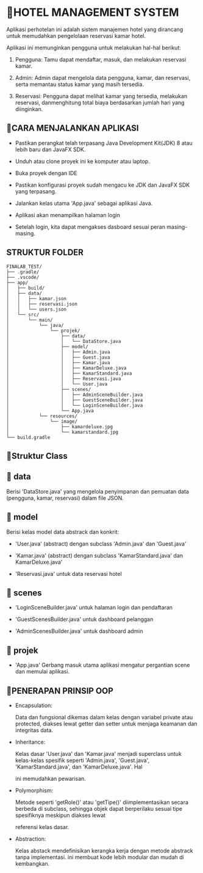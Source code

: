 # 🏨**HOTEL MANAGEMENT SYSTEM**


Aplikasi perhotelan ini adalah sistem manajemen hotel yang dirancang untuk memudahkan pengelolaan reservasi kamar hotel. 

Aplikasi ini memunginkan pengguna untuk melakukan hal-hal berikut:

1. Pengguna: Tamu dapat mendaftar, masuk, dan melakukan reservasi kamar.

2. Admin: Admin dapat mengelola data pengguna, kamar, dan reservasi, serta memantau status kamar yang masih tersedia.

3. Reservasi: Pengguna dapat melihat kamar yang tersedia, melakukan reservasi, danmenghitung total biaya berdasarkan jumlah hari yang diinginkan.


## 🚀**CARA MENJALANKAN APLIKASI**


- Pastikan perangkat telah terpasang Java Development Kit(JDK) 8 atau lebih baru dan JavaFX SDK.

- Unduh atau clone proyek ini ke komputer atau laptop.

- Buka proyek dengan IDE

- Pastikan konfigurasi proyek sudah mengacu ke JDK dan JavaFX SDK yang terpasang.

- Jalankan kelas utama 'App.java' sebagai aplikasi Java.

- Aplikasi akan menampilkan halaman login

- Setelah login, kita dapat mengakses dasboard sesuai peran masing-masing.


## **STRUKTUR FOLDER**

```
FINALAB_TEST/
├── .gradle/
├── .vscode/
├── app/
│   ├── build/
│   ├── data/
│   │   ├── kamar.json
│   │   ├── reservasi.json
│   │   └── users.json
│   └── src/
│       └── main/
│           └── java/
│               └── projek/
│                   ├── data/
│                   │   └── DataStore.java
│                   ├── model/
│                   │   ├── Admin.java
│                   │   ├── Guest.java
│                   │   ├── Kamar.java
│                   │   ├── KamarDeluxe.java
│                   │   ├── KamarStandard.java
│                   │   ├── Reservasi.java
│                   │   └── User.java
│                   ├── scenes/
│                   │   ├── AdminSceneBuilder.java
│                   │   ├── GuestSceneBuilder.java
│                   │   └── LoginSceneBuilder.java
│                   └── App.java
│           └── resources/
│               └── image/
│                   ├── kamardeluxe.jpg
│                   └── kamarstandard.jpg
└── build.gradle
```

## 🧩Struktur Class

## 📁 data

Berisi 'DataStore.java' yang mengelola penyimpanan dan pemuatan data (pengguna, kamar, reservasi) dalam file JSON.

## 📁 model

Berisi kelas model data abstrack dan konkrit:

- 'User.java' (abstract) dengan subclass 'Admin.java' dan 'Guest.java'

- 'Kamar.java' (abstract) dengan subclass 'KamarStandard.java' dan KamarDeluxe.java'

- 'Reservasi.java' untuk data reservasi hotel

## 📁 scenes

- 'LoginSceneBuilder.java' untuk halaman login dan pendaftaran

- 'GuestScenesBuilder.java' untuk dashboard pelanggan

- 'AdminScenesBuilder.java' untuk dashboard admin

## 📁 projek

- 'App.java' Gerbang masuk utama aplikasi mengatur pergantian scene dan memulai aplikasi.


## 🎯**PENERAPAN PRINSIP OOP**


- Encapsulation:

  Data dan fungsional dikemas dalam kelas dengan variabel private atau protected, diakses lewat getter dan setter untuk menjaga keamanan dan integritas data.

- Inheritance:

  Kelas dasar 'User.java' dan 'Kamar.java' menjadi superclass untuk kelas-kelas spesifik seperti 'Admin.java', 'Guest.java', 'KamarStandard.java', dan 'KamarDeluxe.java'. Hal


  ini memudahkan pewarisan.

- Polymorphism:

  Metode seperti 'getRole()' atau 'getTipe()' diimplementasikan secara berbeda di subclass, sehingga  objek dapat berperilaku sesuai tipe spesifiknya meskipun diakses lewat


  referensi kelas dasar.

- Abstraction:

  Kelas abstack mendefinisikan kerangka kerja dengan metode abstrack tanpa implementasi. ini membuat kode lebih modular dan mudah di kembangkan.


